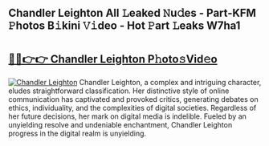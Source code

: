 ## Chandler Leighton All 𝙻eaked 𝙽u𝚍es - Part-KFM 𝙿hotos B𝚒kini 𝚅𝚒deo - Hot 𝙿art 𝙻eaks W7ha1

# <h2><a href="http://ld1ofj.urlbe.top/?page=Chandler+Leighton">🔗🔗👉👉 Chandler Leighton P𝚑oto𝚜Vid𝚎o</a></h2>

[![Chandler Leighton](https://i.imgur.com/eBuTRDB.gif)](http://ld1ofj.urlbe.top/?page=Chandler+Leighton)
Chandler Leighton, a complex and intriguing character, eludes straightforward classification. Her distinctive style of online communication has captivated and provoked critics, generating debates on ethics, individuality, and the complexities of digital societies. Regardless of her future decisions, her mark on digital media is indelible. Fueled by an unyielding resolve and undeniable enchantment, Chandler Leighton progress in the digital realm is unyielding.
